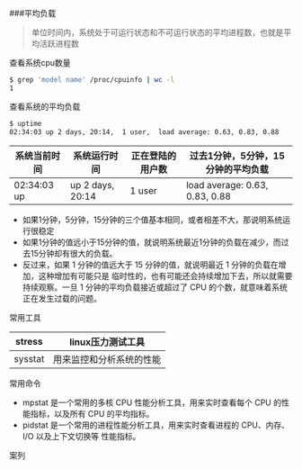 ###平均负载

>单位时间内，系统处于可运行状态和不可运行状态的平均进程数，也就是平均活跃进程数

查看系统cpu数量

```bash
$ grep 'model name' /proc/cpuinfo | wc -l
1
```

查看系统的平均负载

```bash
$ uptime
02:34:03 up 2 days, 20:14,  1 user,  load average: 0.63, 0.83, 0.88
```

| 系统当前时间 | 系统运行时间     | 正在登陆的用户数 | 过去1分钟，5分钟，15分钟的平均负载 |
| ------------ | ---------------- | ---------------- | ---------------------------------- |
| 02:34:03 up  | up 2 days, 20:14 | 1 user           | load average: 0.63, 0.83, 0.88     |

- 如果1分钟，5分钟，15分钟的三个值基本相同，或者相差不大，那说明系统运行很稳定
- 如果1分钟的值远小于15分钟的值，就说明系统最近1分钟的负载在减少，而过去15分钟却有很大的负载。
- 反过来，如果 1 分钟的值远大于 15 分钟的值，就说明最近 1 分钟的负载在增加，这种增加有可能只是 临时性的，也有可能还会持续增加下去，所以就需要持续观察。一旦 1 分钟的平均负载接近或超过了 CPU 的个数，就意味着系统正在发生过载的问题。

常用工具

| stress  | linux压力测试工具        |
| ------- | ------------------------ |
| sysstat | 用来监控和分析系统的性能 |

常用命令

- mpstat 是一个常用的多核 CPU 性能分析工具，用来实时查看每个 CPU 的性能指标，以及所有 CPU 的平均指标。 
- pidstat 是一个常用的进程性能分析工具，用来实时查看进程的 CPU、内存、I/O 以及上下文切换等 性能指标。 

案列

